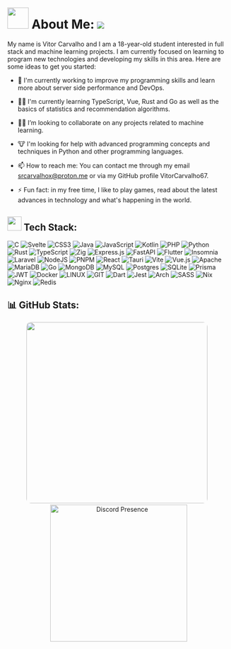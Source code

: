 # <img src="https://github.githubassets.com/images/mona-whisper.gif" height="48" /> About Me: <a href="https://visitcount.itsvg.in"><img src="https://visitcount.itsvg.in/api?id=VitorCarvalho67&label=Profile%20Views&color=6&pretty=false"/></a>

My name is Vitor Carvalho and I am a 18-year-old student interested in full stack and machine learning projects. I am currently focused on learning to program new technologies and developing my skills in this area. Here are some ideas to get you started:

- 🐡  I'm currently working to improve my programming skills and learn more about server side performance and DevOps.

- 👨‍💻  I'm currently learning TypeScript, Vue, Rust and Go as well as the basics of statistics and recommendation algorithms.
  
- 🐱‍👤  I’m looking to collaborate on any projects related to machine learning.

- 🐮  I'm looking for help with advanced programming concepts and techniques in Python and other programming languages.

- 📫 How to reach me: You can contact me through my email srcarvalhox@proton.me or via my GitHub profile VitorCarvalho67.

- ⚡ Fun fact: in my free time, I like to play games, read about the latest advances in technology and what's happening in the world.


## <img src = "https://media2.giphy.com/media/QssGEmpkyEOhBCb7e1/giphy.gif?cid=ecf05e47a0n3gi1bfqntqmob8g9aid1oyj2wr3ds3mg700bl&rid=giphy.gif" height=32px margin-top=5px> Tech Stack:
![C](https://img.shields.io/badge/c-%2300599C.svg?style=for-the-badge&logo=c&logoColor=white) ![Svelte](https://img.shields.io/badge/svelte-%23f1413d.svg?style=for-the-badge&logo=svelte&logoColor=white) ![CSS3](https://img.shields.io/badge/css3-%231572B6.svg?style=for-the-badge&logo=css3&logoColor=white) ![Java](https://img.shields.io/badge/java-%23ED8B00.svg?style=for-the-badge&logo=openjdk&logoColor=white) ![JavaScript](https://img.shields.io/badge/javascript-%23323330.svg?style=for-the-badge&logo=javascript&logoColor=%23F7DF1E) ![Kotlin](https://img.shields.io/badge/kotlin-%237F52FF.svg?style=for-the-badge&logo=kotlin&logoColor=white) ![PHP](https://img.shields.io/badge/php-%23777BB4.svg?style=for-the-badge&logo=php&logoColor=white) ![Python](https://img.shields.io/badge/python-3670A0?style=for-the-badge&logo=python&logoColor=ffdd54) ![Rust](https://img.shields.io/badge/rust-%23000000.svg?style=for-the-badge&logo=rust&logoColor=white) ![TypeScript](https://img.shields.io/badge/typescript-%23007ACC.svg?style=for-the-badge&logo=typescript&logoColor=white) ![Zig](https://img.shields.io/badge/Zig-%23F7A41D.svg?style=for-the-badge&logo=zig&logoColor=white)  ![Express.js](https://img.shields.io/badge/express.js-%23404d59.svg?style=for-the-badge&logo=express&logoColor=%2361DAFB) ![FastAPI](https://img.shields.io/badge/FastAPI-005571?style=for-the-badge&logo=fastapi) ![Flutter](https://img.shields.io/badge/Flutter-%2302569B.svg?style=for-the-badge&logo=Flutter&logoColor=white) ![Insomnia](https://img.shields.io/badge/Insomnia-black?style=for-the-badge&logo=insomnia&logoColor=5849BE) ![Laravel](https://img.shields.io/badge/laravel-%23FF2D20.svg?style=for-the-badge&logo=laravel&logoColor=white) ![NodeJS](https://img.shields.io/badge/node.js-6DA55F?style=for-the-badge&logo=node.js&logoColor=white) ![PNPM](https://img.shields.io/badge/pnpm-%234a4a4a.svg?style=for-the-badge&logo=pnpm&logoColor=f69220) ![React](https://img.shields.io/badge/react-%2320232a.svg?style=for-the-badge&logo=react&logoColor=%2361DAFB) ![Tauri](https://img.shields.io/badge/tauri-%2324C8DB.svg?style=for-the-badge&logo=tauri&logoColor=%23FFFFFF) ![Vite](https://img.shields.io/badge/vite-%23646CFF.svg?style=for-the-badge&logo=vite&logoColor=white) ![Vue.js](https://img.shields.io/badge/vue.js-%2335495e.svg?style=for-the-badge&logo=vuedotjs&logoColor=%234FC08D) ![Apache](https://img.shields.io/badge/apache-%23D42029.svg?style=for-the-badge&logo=apache&logoColor=white) ![MariaDB](https://img.shields.io/badge/MariaDB-003545?style=for-the-badge&logo=mariadb&logoColor=white) ![Go](https://img.shields.io/badge/go-%2300ADD8.svg?style=for-the-badge&logo=go&logoColor=white) ![MongoDB](https://img.shields.io/badge/MongoDB-%234ea94b.svg?style=for-the-badge&logo=mongodb&logoColor=white) ![MySQL](https://img.shields.io/badge/mysql-%2300000f.svg?style=for-the-badge&logo=mysql&logoColor=white) ![Postgres](https://img.shields.io/badge/postgres-%23316192.svg?style=for-the-badge&logo=postgresql&logoColor=white) ![SQLite](https://img.shields.io/badge/sqlite-%2307405e.svg?style=for-the-badge&logo=sqlite&logoColor=white) ![Prisma](https://img.shields.io/badge/Prisma-3982CE?style=for-the-badge&logo=Prisma&logoColor=white) ![JWT](https://img.shields.io/badge/JWT-black?style=for-the-badge&logo=JSON%20web%20tokens) ![Docker](https://img.shields.io/badge/docker-%230db7ed.svg?style=for-the-badge&logo=docker&logoColor=white) ![LINUX](https://img.shields.io/badge/Linux-FCC624?style=for-the-badge&logo=linux&logoColor=black) ![GIT](https://img.shields.io/badge/Git-fc6d26?style=for-the-badge&logo=git&logoColor=white) ![Dart](https://img.shields.io/badge/dart-%230175C2.svg?style=for-the-badge&logo=dart&logoColor=white) ![Jest](https://img.shields.io/badge/-jest-%23C21325?style=for-the-badge&logo=jest&logoColor=white) ![Arch](https://img.shields.io/badge/Arch%20Linux-1793D1?logo=arch-linux&logoColor=fff&style=for-the-badge) ![SASS](https://img.shields.io/badge/SASS-hotpink.svg?style=for-the-badge&logo=SASS&logoColor=white) ![Nix](https://img.shields.io/badge/NIX-5277C3.svg?style=for-the-badge&amp;logo=NixOS&amp;logoColor=white) ![Nginx](https://img.shields.io/badge/nginx-%23009639.svg?style=for-the-badge&logo=nginx&logoColor=white) ![Redis](https://img.shields.io/badge/redis-%23DD0031.svg?style=for-the-badge&logo=redis&logoColor=white)
## 📊 GitHub Stats:

<p align="center">
  <img src="https://github-readme-streak-stats.herokuapp.com/?user=vitorcarvalho67&theme=react&hide_border=true" style="width: 410px; border-radius: 10px;"/>
  &nbsp;
  <a href="https://discord.com/users/614594636169609216">
    <img src="https://lanyard.cnrad.dev/api/614594636169609216" alt="Discord Presence" style="width: 310px;">
  </a>
</p>


